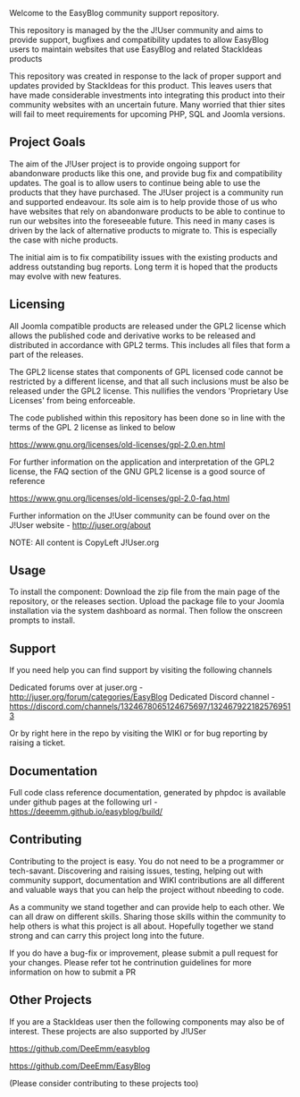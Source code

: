 
Welcome to the EasyBlog community support repository.

This repository is managed by the the J!User community and aims to provide support, bugfixes and compatibility updates to allow EasyBlog users to maintain websites that use EasyBlog and related StackIdeas products

This repository was created in response to the lack of proper support and updates provided by StackIdeas for this product. This leaves users that have made considerable investments into integrating this product into their community websites with an uncertain future. Many worried that thier sites will fail to meet requirements for upcoming PHP, SQL and Joomla versions.

## Project Goals

The aim of the J!User project is to provide ongoing support for abandonware products like this one, and provide bug fix and compatibility updates. The goal is to allow users to continue being able to use the products that they have purchased. The J!User project is a community run and supported endeavour. Its sole aim is to help provide those of us who have websites that rely on abandonware products to be able to continue to run our websites into the foreseeable future. This need in many cases is driven by the lack of alternative products to migrate to. This is especially the case with niche products. 

The initial aim is to fix compatibility issues with the existing products and address outstanding bug reports. Long term it is hoped that the products may evolve with new features.

## Licensing

All Joomla compatible products are released under the GPL2 license which allows the published code and derivative works to be released and distributed in accordance with GPL2 terms. This includes all files that form a part of the releases. 

The GPL2 license states that components of GPL licensed code cannot be restricted by a different license, and that all such inclusions must be also be released under the GPL2 license. This nullifies the vendors 'Proprietary Use Licenses' from being enforceable. 

The code published within this repository has been done so in line with the terms of the GPL 2 license as linked to below

https://www.gnu.org/licenses/old-licenses/gpl-2.0.en.html

For further information on the application and interpretation of the GPL2 license, the FAQ section of the GNU GPL2 license is a good source of reference

https://www.gnu.org/licenses/old-licenses/gpl-2.0-faq.html

Further information on the J!User community can be found over on the J!User website - http://juser.org/about

NOTE: All content is CopyLeft J!User.org

## Usage

To install the component: Download the zip file from the main page of the repository, or the releases section. Upload the package file to your Joomla installation via the system dashboard as normal. Then follow the onscreen prompts to install.

## Support

If you need help you can find support by visiting the following channels

Dedicated forums over at juser.org - http://juser.org/forum/categories/EasyBlog
Dedicated Discord channel - https://discord.com/channels/1324678065124675697/1324679221825769513

Or by right here in the repo by visiting the WIKI or for bug reporting by raising a ticket.

## Documentation

Full code class reference documentation, generated by phpdoc is available under github pages at the following url - https://deeemm.github.io/easyblog/build/

## Contributing

Contributing to the project is easy. You do not need to be a programmer or tech-savant. Discovering and raising issues, testing, helping out with community support, documentation and WIKI contributions are all different and valuable ways that you can help the project without nbeeding to code. 

As a community we stand together and can provide help to each other. We can all draw on different skills. Sharing those skills within the community to help others is what this project is all about. Hopefully together we stand strong and can carry this project long into the future.

If you do have a bug-fix or improvement, please submit a pull request for your changes. Please refer tot he contrinution guidelines for more information on how to submit a PR

## Other Projects

If you are a StackIdeas user then the following components may also be of interest. These projects are also supported by J!USer

https://github.com/DeeEmm/easyblog

https://github.com/DeeEmm/EasyBlog

(Please consider contributing to these projects too)
